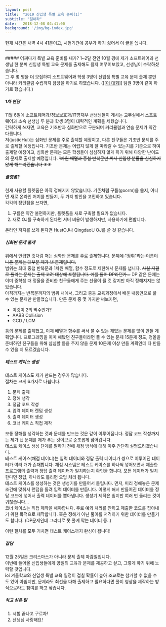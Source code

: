 ```yaml
---
layout: post
title:  "2019 신입생 특별 교육 준비(1)"
subtitle: "일해라"
date:   2018-12-08 04:41:00
background: '/img/bg-index.jpg'
---
```


현재 시간은 새벽 4시 41분이고, 시험기간에 공부가 하기 싫어서 이 글을 씁니다.<br>
<hr>
##### 어쩌다가 특별 교육 준비를 내가?
1~2달 전인 10월 경에 제가 소프트웨어과 선생님 한 분께 신입생 특별 교육 문제를 출제해도 될지 여쭈어보았고, 선생님이 수락하셨습니다.<br>
그 후 몇 명을 더 모집하여 소프트웨어과 학생 3명이 신입생 특별 교육 문제 출제 뿐만 아니라 커리큘럼 수립까지 담당을 하기로 하였습니다. ([[<a href = "https://justicehui.github.io/2018/07/20/%EC%B2%9C%EC%BD%94%EB%8C%80.html">이 대회</a>]] 팀원 3명이 같이 하기로 했습니다.)<br>

##### 1차 면담
11월 6일에 소프트웨어과/정보보호과/IT영재부 선생님들이 계시는 교무실에서 소프트웨어과 소속 선생님 두 분과 학생 3명이 대략적인 계획을 세웠습니다.<br>
간략하게 쓰자면, 교육은 기초반과 심화반으로 구분되며 커리큘럼과 연습 문제가 약간 다릅니다.<br>
저(justicHui)는 심화반 문제를 주로 출제할 예정이고, 다른 친구들은 기초반 문제를 주로 출제할 예정입니다. 기초반 문제는 어렵지 않게 잘 따라갈 수 있는지를 기준으로 하여 출제할 예정이고, 심화반 문제는 모든 학생들이 심심하지 않게 하기 위해 다양한 난이도의 문제로 출제할 예정입니다. <s>1차원 배열과 중첩 반복문만 써서 신입생 분들을 심심하지 않게 해드리겠습니다 ㅎㅎ</s><br>

##### 플렛폼?
현재 사용할 플렛폼은 아직 정해지지 않았습니다. 기존처럼 구름(goorm)을 쓸지, 아니면 새로 온라인 저지를 만들지, 두 가지 방안을 고민하고 있습니다.<br>
각각의 장단점을 쓰자면,
1. 구름은 약간 불편하지만, 플렛폼을 새로 구축할 필요가 없습니다.
2. 새로 OJ를 구축하게 된다면 서버 비용이 발생하지만, 사용하기에 편합니다.

온라인 저지를 쓰게 된다면 HustOJ나 QingdaoU OJ를 쓸 것 같습니다.<br>

##### 심화반 문제 출제
위에서 언급한 것처럼 저는 심화반 문제를 주로 출제합니다. <s>문제에 "정휘"라는 이름이 나온 문제는 대부분 제가 낸 문제입니다.</s><br>
범위는 최대 중첩 반복문과 1차원 배열, 함수 정도로 제한해서 문제를 냅니다. <s>사실 저걸로 풀리는 문제는 출제 고려 대상에 포함됩니다. 예를 들어 DP라던가...</s> DP 같은 문제는 이미 중학생 때 정올을 준비한 친구들에게 주는 선물이 될 것 같지만 아직 정해지지는 않았습니다.<br>
아직까지는 반복문까지의 범위 내에서, 그리고 중등 교육과정에서 배운 내용만으로 풀 수 있는 문제만 만들었습니다. 만든 문제 중 몇 가지만 써보자면,
* 이것이 2의 멱수인가?
* AABB Collision
* GCD / LCM

등의 문제를 출제했고, 이제 배열과 함수를 써서 불 수 있는 재밌는 문제를 많이 만들 계획입니다. 프로그래밍을 이미 해봤던 친구들이라면 풀 수 있는 문제 15문제 정도, 정올을 준비하던 친구들을 위해 심심할 틈을 주지 않을 문제 10문제 이상 만들 계획인데 다 만들 수 있을 지 모르겠습니다.

##### 테스트 케이스 생성
테스트 케이스도 제가 만드는 경우가 많습니다.<br>
절차는 크게 6가지로 나뉩니다.
1. 문제 출제
2. 정해 생각
3. 정답 코드 작성
4. 입력 데이터 랜덤 생성
5. 출력 데이터 생성
6. 코너 케이스 직접 제작

보통 정해를 생각하는 것과 문제를 만드는 것은 같이 이루어집니다. 정답 코드 작성까지는 제가 낸 문제를 제가 푸는 것이므로 순조롭게 넘어갑니다.<br>
테스트 케이스 생성 단계를 말하기 전에 채점 방식에 대해 아주 간단히 설명드리겠습니다.<br>
테스트 케이스(채점 데이터)는 입력 데이터와 정답 출력 데이터가 쌍으로 이루어진 데이터가 여러 개가 존재합니다. 채점 시스템은 테스트 케이스를 하나씩 넣어보면서 제출한 프로그램의 출력과 정답 출력 데이터가 일치하는지 확인을 합니다. 모든 데이터가 일치한다면 정답, 하나라도 틀리면 오답 처리 됩니다.<br>
테스트 케이스를 생성하는 것은 생성기를 만들어서 돌립니다. 먼저, 미리 정해놓은 문제 조건에 맞춰서 랜덤을 돌려 입력 데이터를 만듭니다. 이렇게 해서 만들어진 데이터를 정답 코드에 넣어서 출력 데이터를 뽑아냅니다. 생성기 제작은 쉽지만 여러 번 돌리는 것이 귀찮습니다...<br>
코너 케이스는 직접 제작을 해야합니다. 주로 예외 처리를 안하고 제출한 코드를 잡아내기 위한 목적으로 제작합니다. 혹은 정해가 아닌 풀이를 저격하기 위한 데이터를 만들기도 합니다. (DP문제인데 그리디로 못 풀게 막는 데이터 등..)

이런 절차를 모두 거치면 테스트 케이스까지 완성이 됩니다!

##### 잡담
12월 25일은 크리스마스가 아니라 문제 출제 마감일입니다.<br>
이번에 들어올 신입생들에게 양질의 교육과 문제를 제공하고 싶고, 그렇게 하기 위해 노력할 것입니다.<br>
ioi 겨울학교와 신입생 특별 교육 일정이 겹칠 확률이 높아 조교로는 참가할 수 없을 수도 있어 아쉽지만, 문제라도 최선을 다해 출제하고 필요하다면 풀이 영상을 제작하는 방식으로라도 참여를 하고 싶습니다.<br>

##### 하고 싶은 말
1. 시험 끝나고 구르자!
2. 선생님 사랑해요!
